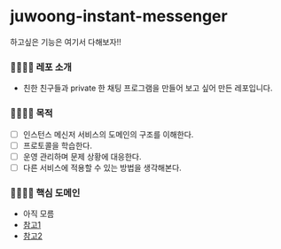# juwoong-instant-messenger
하고싶은 기능은 여기서 다해보자!!

### 👨‍👩‍👦‍👦 레포 소개
- 친한 친구들과 private 한 채팅 프로그램을 만들어 보고 싶어 만든 레포입니다.

### 👨‍👩‍👦‍👦 목적
- [ ] 인스턴스 메신저 서비스의 도메인의 구조를 이해한다.
- [ ] 프로토콜을 학습한다.
- [ ] 운영 관리하며 문제 상황에 대응한다. 
- [ ] 다른 서비스에 적용할 수 있는 방법을 생각해본다.

### 👨‍👩‍👦‍👦 핵심 도메인
- 아직 모름 
- [참고1](https://github.com/1ilsang/java-mvc-chatting)
- [참고2](https://github.com/zepinos/ChatServer)
